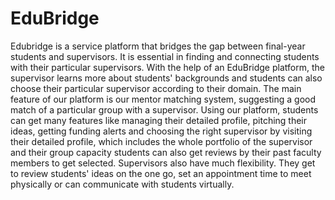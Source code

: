 # EduBridge
Edubridge is a service platform that bridges the gap between final-year students and supervisors. It is essential in finding and connecting students with their particular supervisors. With the help of an EduBridge platform, the supervisor learns more about students' backgrounds and students can also choose their particular supervisor according to their domain. The main feature of our platform is our mentor matching system, suggesting a good match of a particular group with a supervisor. Using our platform, students can get many features like managing their detailed profile, pitching their ideas, getting funding alerts and choosing the right supervisor by visiting their detailed profile, which includes the whole portfolio of the supervisor and their group capacity students can also get reviews by their past faculty members to get selected. Supervisors also have much flexibility. They get to review students' ideas on the one go, set an appointment time to meet physically or can communicate with students virtually.
